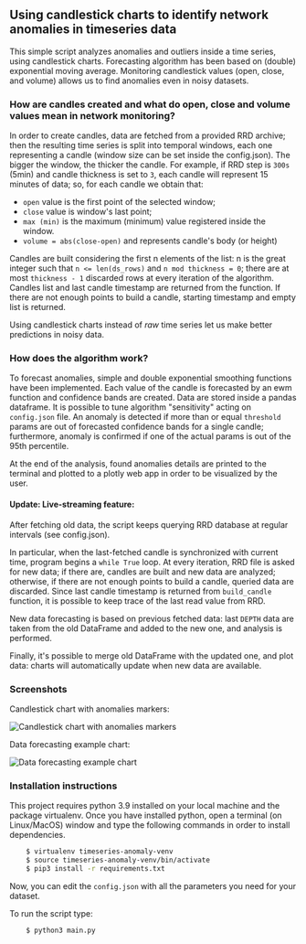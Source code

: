 ## Using candlestick charts to identify network anomalies in timeseries data

This simple script analyzes anomalies and outliers inside a time series, using candlestick charts.
Forecasting algorithm has been based on (double) exponential moving average.
Monitoring candlestick values (open, close, and volume) allows us to find anomalies even in
noisy datasets.

### How are candles created and what do open, close and volume values mean in network monitoring?

In order to create candles, data are fetched from a provided RRD archive; then the resulting time series is 
split into temporal windows, each one representing a candle (window size can be set inside the config.json).
The bigger the window, the thicker the candle. For example, if RRD step is ```300s``` (5min) and candle thickness is set
to ```3```, each candle will represent 15 minutes of data; so, for each candle we obtain that:

- ```open``` value is the first point of the selected window;
- ```close``` value is window's last point;
- ```max (min)``` is the maximum (minimum) value registered inside the window.
- ```volume = abs(close-open)``` and represents candle's body (or height)

Candles are built considering the first n elements of the list: 
n is the great integer such that ```n <= len(ds_rows)``` and ```n mod thickness = 0```; there are at most 
```thickness - 1``` discarded rows at every iteration of the algorithm. Candles list and last candle timestamp are returned from the function.
If there are not enough points to build a candle, starting timestamp and empty list is returned.

Using candlestick charts instead of _raw_ time series let us make better predictions in noisy data.


### How does the algorithm work?

To forecast anomalies, simple and double exponential smoothing functions have been implemented.
Each value of the candle is forecasted by an ewm function and confidence bands are created. Data are stored inside
a pandas dataframe. It is possible to tune algorithm "sensitivity" acting on ```config.json``` file. 
An anomaly is detected if more than or equal ```threshold``` params are out of forecasted confidence bands for a single candle; 
furthermore, anomaly is confirmed if one of the actual params is out of the 95th percentile.

At the end of the analysis, found anomalies details are printed to the terminal and plotted to a plotly web app in order
to be visualized by the user.

#### Update: Live-streaming feature:
After fetching old data, the script keeps querying RRD database at regular intervals (see config.json).

In particular, when the last-fetched candle is synchronized with current time, program begins a ```while True``` loop.
At every iteration, RRD file is asked for new data; if there are, candles are built and new data are analyzed; 
otherwise, if there are not enough points to build a candle, queried data are discarded. Since last candle timestamp 
is returned from ```build_candle``` function, it is possible to keep trace of the last read value from RRD. 

New data forecasting is based on previous fetched data: last ```DEPTH``` data are taken from the old DataFrame and
added to the new one, and analysis is performed.

Finally, it's possible to merge old DataFrame with the updated one, and plot data: charts will automatically update 
when new data are available.

### Screenshots
Candlestick chart with anomalies markers:

![Candlestick chart with anomalies markers](assets/detected_anomalies.png)

Data forecasting example chart:

![Data forecasting example chart](assets/chart_example.png)

### Installation instructions

This project requires python 3.9 installed on your local machine and the package virtualenv.
Once you have installed python, open a terminal (on Linux/MacOS) window and type the following commands
in order to install dependencies.

```bash
    $ virtualenv timeseries-anomaly-venv
    $ source timeseries-anomaly-venv/bin/activate
    $ pip3 install -r requirements.txt  
```

Now, you can edit the ```config.json``` with all the parameters you need for your dataset.

To run the script type:
```bash
    $ python3 main.py
```

